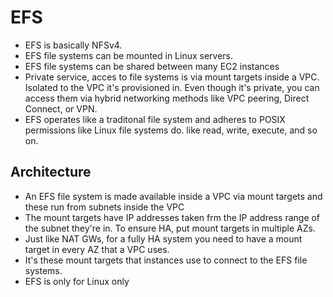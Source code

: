 # EFS

- EFS is basically NFSv4. 
- EFS file systems can be mounted in Linux servers. 
- EFS file systems can be shared between many EC2 instances
- Private service, acces to file systems is via mount targets inside a VPC. Isolated to the VPC it's provisioned in. Even though it's private, you can access them via hybrid networking methods like VPC peering, Direct Connect, or VPN.
- EFS operates like a traditonal file system and adheres to POSIX permissions like Linux file systems do. like read, write, execute, and so on.

## Architecture

- An EFS file system is made available inside a VPC via mount targets and these run from subnets inside the VPC
- The mount targets have IP addresses taken frm the IP address range of the subnet they're in. To ensure HA, put mount targets in multiple AZs.
- Just like NAT GWs, for a fully HA system you need to have a mount target in every AZ that a VPC uses.
- It's these mount targets that instances use to connect to the EFS file systems.
- EFS is only for Linux only
